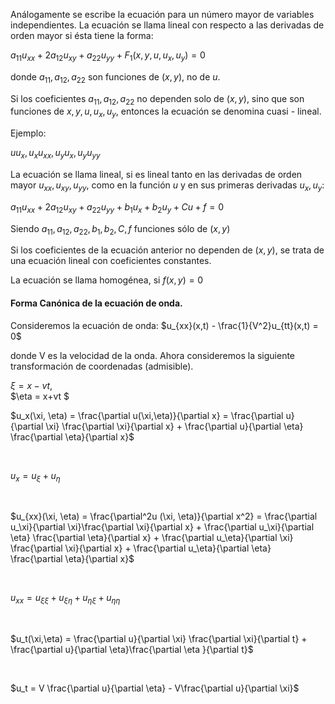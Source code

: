 
Análogamente se escribe la ecuación para un número mayor de variables independientes.
La ecuación se llama lineal con respecto a las derivadas de orden mayor si ésta tiene la forma:

$a_{11}u_{xx}+2a_{12}u_{xy} + a_{22}u_{yy} + F_{1} (x, y, u, u_x, u_y) = 0$

donde $a_{11}, a_{12}, a_{22}$ son funciones de $(x,y)$, no de $u$.

Si los coeficientes $a_{11}, a_{12}, a_{22}$ no dependen solo de $(x,y)$, sino que son funciones de $x, y, u, u_x, u_y$, entonces la ecuación se denomina cuasi - lineal.

Ejemplo:

  $uu_x, u_x u_{xx}, u_yu_x, u_yu_{yy}$

La ecuación se llama lineal, si es lineal tanto en las derivadas de orden mayor $u_{xx}, u_{xy}, u_{yy}$, como en la función $u$ y en sus primeras derivadas $u_x, u_y$:

$a_{11}u_{xx} + 2a_{12}u_{xy} + a_{22}u_{yy}+b_1u_x+b_2u_y+Cu+f = 0$

Siendo $a_{11}, a_{12}, a_{22}, b_1, b_2, C, f$ funciones sólo de $(x,y)$

Si los coeficientes de la ecuación anterior no dependen de $(x,y)$, se trata de una ecuación lineal con coeficientes constantes.

La ecuación se llama homogénea, si $f(x,y) = 0$

#### Forma Canónica de la ecuación de onda.

Consideremos la ecuación de onda:
  $u_{xx}(x,t) - \frac{1}{V^2}u_{tt}(x,t) = 0$

donde V es la velocidad de la onda.
Ahora consideremos la siguiente transformación de coordenadas (admisible).

$\xi = x-vt$, <br>   $\eta = x+vt $

$u_x(\xi, \eta) = \frac{\partial u(\xi,\eta)}{\partial x} = \frac{\partial u}{\partial \xi} \frac{\partial \xi}{\partial x} + \frac{\partial u}{\partial \eta} \frac{\partial \eta}{\partial x}$

<br>

$u_x = u_\xi + u_\eta$

<br>

$u_{xx}(\xi, \eta) = \frac{\partial^2u (\xi, \eta)}{\partial x^2} = \frac{\partial u_\xi}{\partial \xi}\frac{\partial \xi}{\partial x} + \frac{\partial u_\xi}{\partial \eta} \frac{\partial \eta}{\partial x} + \frac{\partial u_\eta}{\partial \xi} \frac{\partial \xi}{\partial x} + \frac{\partial u_\eta}{\partial \eta} \frac{\partial \eta}{\partial x}$

<br>

$u_{xx} = u_{\xi\xi} + u_{\xi\eta} + u_{\eta\xi} + u_{\eta\eta}$

<br>

$u_t(\xi,\eta) = \frac{\partial u}{\partial \xi} \frac{\partial \xi}{\partial t} + \frac{\partial u}{\partial \eta}\frac{\partial \eta }{\partial t}$

<br>

$u_t = V \frac{\partial u}{\partial \eta} - V\frac{\partial u}{\partial \xi}$